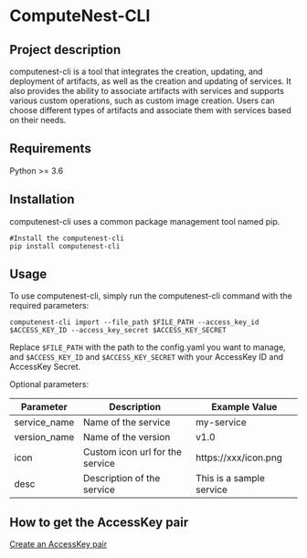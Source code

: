 # ComputeNest-CLI

## Project description
computenest-cli is a tool that integrates the creation, updating, and deployment of artifacts, as well as the creation and updating of services. It also provides the ability to associate artifacts with services and supports various custom operations, such as custom image creation. Users can choose different types of artifacts and associate them with services based on their needs.

## Requirements
Python >= 3.6

## Installation
computenest-cli uses a common package management tool named pip.
```
#Install the computenest-cli 
pip install computenest-cli
```

## Usage
To use computenest-cli, simply run the computenest-cli command with the required parameters:
```
computenest-cli import --file_path $FILE_PATH --access_key_id $ACCESS_KEY_ID --access_key_secret $ACCESS_KEY_SECRET
```
Replace `$FILE_PATH` with the path to the config.yaml you want to manage, and `$ACCESS_KEY_ID` and `$ACCESS_KEY_SECRET` with your AccessKey ID and AccessKey Secret.

Optional parameters:

| Parameter     | Description                     | Example Value            |
| ------------- |---------------------------------|--------------------------|
| service_name  | Name of the service             | my-service               |
| version_name  | Name of the version             | v1.0                     |
| icon          | Custom icon url for the service | https://xxx/icon.png     |
| desc          | Description of the service      | This is a sample service |

## How to get the AccessKey pair
[Create an AccessKey pair](https://www.alibabacloud.com/help/en/ram/user-guide/create-an-accesskey-pair?spm=a2c63.p38356.0.0.aa567e1bcFd8lF)

